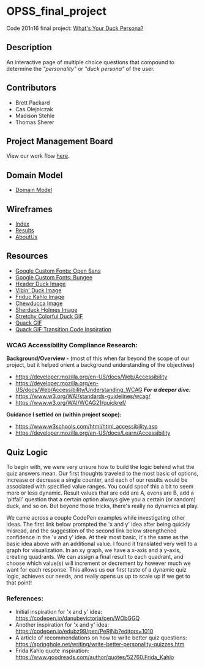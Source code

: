 # OPSS_final_project
Code 201n16 final project: 
[What's Your Duck Persona?](https://opss2019.github.io/OPSS_final_project/)

## Description
An interactive page of multiple choice questions that compound to determine the _"personality"_ or _"duck persona"_ of the user. 

## Contributors
- Brett Packard
- Cas Olejniczak
- Madison Stehle
- Thomas Sherer

## Project Management Board
View our work flow [here](https://github.com/OPSS2019/OPSS_final_project/projects).

## Domain Model
- [Domain Model](/assets/dataflow.png)

## Wireframes
- [Index](/assets/wireframeIndex.png)
- [Results](/assets/wireframeResults.png)
- [AboutUs](/assets/wireframeAboutUs.png)

## Resources
- [Google Custom Fonts: Open Sans](https://fonts.google.com/specimen/Open+Sans?selection.family=Open+Sans)
- [Google Custom Fonts: Bungee](https://fonts.google.com/specimen/Bungee?selection.family=Bungee)
- [Header Duck Image](https://images-na.ssl-images-amazon.com/images/I/31D52aAsX7L.jpg)
- [Vibin' Duck Image](https://images.squarespace-cdn.com/content/v1/5b3533be5417fc1ec0557ea2/1562084771301-SFJAPS46EGVUU82PT913/ke17ZwdGBToddI8pDm48kO5wp5IYarelgW111WaXbNt7gQa3H78H3Y0txjaiv_0fDoOvxcdMmMKkDsyUqMSsMWxHk725yiiHCCLfrh8O1z4YTzHvnKhyp6Da-NYroOW3ZGjoBKy3azqku80C789l0hReLB75oIvKxcDxwlnLXaZU6XYRUcoMQDB5NeF8TeSuSEjrHTW2qjRDkvymdPTBWA/ASrubberducky.jpeg)
- [Friduc Kahlo Image](https://www.budducks.com/media/com_eshop/products/resized/Yarto%20Frida-1080x1080.jpg)
- [Chewducca Image](https://www.romeduckstore.it/wp-content/uploads/2019/11/paperella-Chewbecca2-600x600.png)
- [Sherduck Holmes Image](https://images-na.ssl-images-amazon.com/images/I/51HWPOJDhtL._SL1000_.jpg)
- [Stretchy Colorful Duck GIF](http://33.media.tumblr.com/6594ec504f11d61c1c45d4a9c83112db/tumblr_nrchiceMy01u2u368o1_500.gif)
- [Quack GIF](https://media.giphy.com/media/lnnJmf0cY5AnVZaAjR/giphy.gif)
- [Quack GIF Transition Code Inspiration](https://techstacker.com/vanilla-javascript-how-to-check-if-a-class-exists-practical/cXTuMZ2XutfH36SYc)

### WCAG Accessibility Compliance Research:  
**Background/Overview -** (most of this when far beyond the scope of our project, but it helped orient a background understanding of the objectives)
- https://developer.mozilla.org/en-US/docs/Web/Accessibility
- https://developer.mozilla.org/en-US/docs/Web/Accessibility/Understanding_WCAG
__*For a deeper dive:*__
- https://www.w3.org/WAI/standards-guidelines/wcag/
- https://www.w3.org/WAI/WCAG21/quickref/

**Guidance I settled on (within project scope):**
- https://www.w3schools.com/html/html_accessibility.asp
- https://developer.mozilla.org/en-US/docs/Learn/Accessibility

## Quiz Logic
   To begin with, we were very unsure how to build the logic behind what the quiz answers mean. Our first thoughts traveled to the most basic of options, increase or decrease a single counter, and each of our results would be associated with specified value ranges. You could spoof this a bit to seem more or less dynamic. Result values that are odd are A, evens are B, add a 'pitfall' question that a certain option always give you a certain (or random) duck, and so on. But beyond those tricks, there's really no dynamics at play.
  
   We came across a couple CodePen examples while investigating other ideas. The first link below prompted the 'x and y' idea after being quickly misread, and the suggestion of the second link below strengthened confidence in the 'x and y' idea. At their most basic, it's the same as the basic idea above with an additional value. I found it translated very well to a graph for visualization. In an xy graph, we have a x-axis and a y-axis, creating quadrants. We can assign a final result to each quadrant, and choose which value(s) will increment or decrement by however much we want for each response. This allows us our first taste of a dynamic quiz logic, achieves our needs, and really opens us up to scale up if we get to that point!

### References:
  
- Initial inspiration for 'x and y' idea: https://codepen.io/danubevictoria/pen/WObGGQ
- Another inspiration for 'x and y' idea: https://codepen.io/edubz99/pen/PeRjNb?editors=1010
- A article of recommendations on how to write better quiz questions: https://springhole.net/writing/write-better-personality-quizzes.htm
- Frida Kahlo quote inspiration: https://www.goodreads.com/author/quotes/52760.Frida_Kahlo
